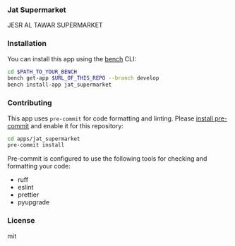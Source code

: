 ### Jat Supermarket

JESR AL TAWAR SUPERMARKET

### Installation

You can install this app using the [bench](https://github.com/frappe/bench) CLI:

```bash
cd $PATH_TO_YOUR_BENCH
bench get-app $URL_OF_THIS_REPO --branch develop
bench install-app jat_supermarket
```

### Contributing

This app uses `pre-commit` for code formatting and linting. Please [install pre-commit](https://pre-commit.com/#installation) and enable it for this repository:

```bash
cd apps/jat_supermarket
pre-commit install
```

Pre-commit is configured to use the following tools for checking and formatting your code:

- ruff
- eslint
- prettier
- pyupgrade

### License

mit
